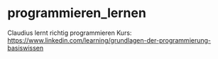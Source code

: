 # programmieren_lernen
Claudius lernt richtig programmieren
Kurs: 
https://www.linkedin.com/learning/grundlagen-der-programmierung-basiswissen
